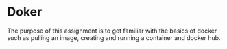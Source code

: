 # Doker
The purpose of this assignment is to get familiar with the basics of docker such as pulling an image, creating and running a container and docker hub.
